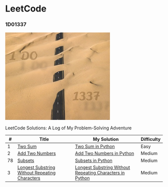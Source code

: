 # LeetCode
### 1D01337
![1D01337](1D01337.jpg)

LeetCode Solutions: A Log of My Problem-Solving Adventure 




| # |	Title |	My Solution |	Difficulty |
| --- | --- | --- | --- |
| 1 | [Two Sum](https://leetcode.com/problems/two-sum/) | [Two Sum in Python](python/001_Two_Sum.ipynb) | Easy |
| 2 | [Add Two Numbers](https://leetcode.com/problems/add-two-numbers/) | [Add Two Numbers in Python](python/002_Add_Two_Numbers.ipynb) | Medium |
| 78 | [Subsets](https://leetcode.com/problems/subsets/) | [Subsets in Python](python/078_Sunsets.ipynb) | Medium |
| 3 | [Longest Substring Without Repeating Characters](https://leetcode.com/problems/longest-substring-without-repeating-characters/) | [Longest Substring Without Repeating Characters in Python](python/003_Length_Of_Longest_Substring.ipynb) | Medium |
